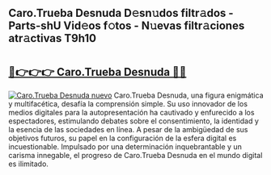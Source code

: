 ## Caro.Trueba Desnuda D𝚎sn𝚞dos filtr𝚊dos - Parts-shU Vid𝚎os f𝚘tos - N𝚞evas filtr𝚊ciones atr𝚊ctivas T9h10

# <h2><a href="http://mb332g.tromn.icu/?c=Caro.Trueba+Desnuda">🔗👉👉👉 Caro.Trueba Desnuda 🔗🔗</a></h2>

[![Caro.Trueba Desnuda nuevo](https://i.imgur.com/pEAQMta.gif)](http://mb332g.tromn.icu/?c=Caro.Trueba+Desnuda)
Caro.Trueba Desnuda, una figura enigmática y multifacética, desafía la comprensión simple. Su uso innovador de los medios digitales para la autopresentación ha cautivado y enfurecido a los espectadores, estimulando debates sobre el consentimiento, la identidad y la esencia de las sociedades en línea. A pesar de la ambigüedad de sus objetivos futuros, su papel en la configuración de la esfera digital es incuestionable. Impulsado por una determinación inquebrantable y un carisma innegable, el progreso de Caro.Trueba Desnuda en el mundo digital es ilimitado.
